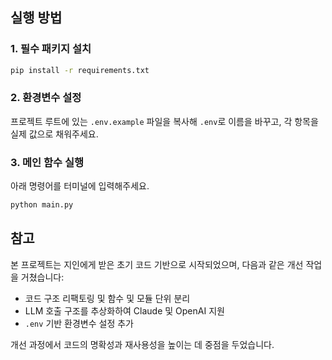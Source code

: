 ## 실행 방법

### 1. 필수 패키지 설치

```bash
pip install -r requirements.txt
```

### 2. 환경변수 설정

프로젝트 루트에 있는 `.env.example` 파일을 복사해 `.env`로 이름을 바꾸고, 각 항목을 실제 값으로 채워주세요.

### 3. 메인 함수 실행

아래 명령어를 터미널에 입력해주세요.

```bash
python main.py
```

## 참고

본 프로젝트는 지인에게 받은 초기 코드 기반으로 시작되었으며, 다음과 같은 개선 작업을 거쳤습니다:

- 코드 구조 리팩토링 및 함수 및 모듈 단위 분리
- LLM 호출 구조를 추상화하여 Claude 및 OpenAI 지원
- `.env` 기반 환경변수 설정 추가

개선 과정에서 코드의 명확성과 재사용성을 높이는 데 중점을 두었습니다.
